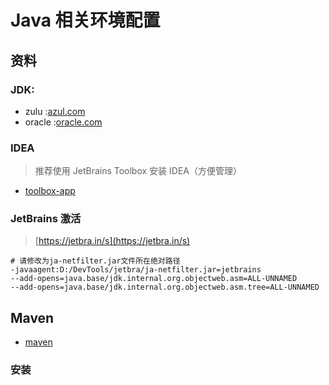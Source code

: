 # Java 相关环境配置

## 资料

### JDK:

- zulu :[azul.com](https://www.azul.com/downloads/#zulu)
- oracle :[oracle.com](https://www.oracle.com/java/technologies/javase-downloads.html)

### IDEA

> 推荐使用 JetBrains Toolbox 安装 IDEA（方便管理）

- [toolbox-app](https://www.jetbrains.com/zh-cn/toolbox-app/)

### JetBrains 激活

> [https://jetbra.in/s](https://jetbra.in/s)

```ssh-config
# 请修改为ja-netfilter.jar文件所在绝对路径
-javaagent:D:/DevTools/jetbra/ja-netfilter.jar=jetbrains
--add-opens=java.base/jdk.internal.org.objectweb.asm=ALL-UNNAMED
--add-opens=java.base/jdk.internal.org.objectweb.asm.tree=ALL-UNNAMED
```

## Maven

- [maven](https://maven.apache.org/download.cgi)

### 安装
